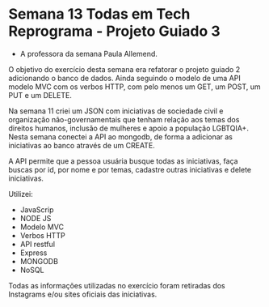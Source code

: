 # Semana 13 Todas em Tech Reprograma - Projeto Guiado 3
* A professora da semana Paula Allemend.

O objetivo do exercício desta semana era refatorar o projeto guiado 2 adicionando o banco de dados. Ainda seguindo o modelo de uma API modelo MVC com os verbos HTTP, com pelo menos um GET, um POST, um PUT e um DELETE.

Na semana 11 criei um JSON com iniciativas de sociedade civil e organização não-governamentais que tenham relação aos temas dos direitos humanos, inclusão de mulheres e apoio a população LGBTQIA+. 
Nesta semana conectei a API ao mongodb, de forma a adicionar as iniciativas ao banco através de um CREATE.

A API permite que a pessoa usuária busque todas as iniciativas, faça buscas por id, por nome e por temas, cadastre outras iniciativas e delete iniciativas.

Utilizei: 
* JavaScrip
* NODE JS
* Modelo MVC
* Verbos HTTP
* API restful
* Express
* MONGODB
* NoSQL

Todas as informações utilizadas no exercício foram retiradas dos Instagrams e/ou sites oficiais das iniciativas.
